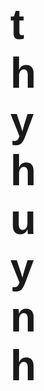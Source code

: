 # thyhuynh
<!DOCTYPE html>
<html>

<head>
    <title> Co_Caro </title>
    <script src="https://unpkg.com/react@18/umd/react.development.js" crossorigin></script>
    <script src="https://unpkg.com/react-dom@18/umd/react-dom.development.js" crossorigin>
    </script>
    <script src="https://unpkg.com/@babel/standalone/babel.min.js"></script>
</head>
<style>
    body {
        font: 34px "Century Gothic", Futura, sans-serif;
        margin: 520px;
        margin-top: 200px;
    }

    .square {
        background: #fff;
        border: 1.5px solid black;
        float: left;
        font-size: 54px;
        font-weight: bold;
        line-height: 64px;
        height: 64px;
        margin-right: -1px;
        margin-top: -1px;
        padding: 0;
        text-align: center;
        width: 64px;
    }

    .board-row::after {
        clear: both;
        content: "";
        display: table;
    }
    .status{
        font-size:25px;
        margin-left:10px;
        padding-bottom: 10px;
        font-weight: bold;
    }
</style>

<body>
    <div id="mydiv"></div>
    <script type="text/babel">
        function Square({ ox, onClick }) {
            return (
                <button className="square" onClick={onClick}>{ox}</button>
            )
        }
        function Board() {
            const [xIsNext, setXIsNext] = React.useState(true);
            const [squares, setSquares] = React.useState(Array(9).fill(null));
            function handleClick(i) {
                if (squares[i] || checkWinner(squares)) {
                    return;
                }
                const nextSquares = squares.slice();
                xIsNext % 2 === 0 ? nextSquares[i] = "O" : nextSquares[i] = "X";
                setSquares(nextSquares);
                setXIsNext(!xIsNext);
            }
            const winner = checkWinner(squares);
            let status;
            if (winner) {
                status = 'Winner: ' + winner;
            } else {
                status = 'Next player: ' + (xIsNext ? 'X' : 'O');
            }
            return (
                <>
                    <div className="status">{status}</div>
                    <div className="board-row">
                        <Square ox={squares[0]} onClick={() => handleClick(0)} />
                        <Square ox={squares[1]} onClick={() => handleClick(1)} />
                        <Square ox={squares[2]} onClick={() => handleClick(2)} />
                    </div>
                    <div className="board-row">
                        <Square ox={squares[3]} onClick={() => handleClick(3)} />
                        <Square ox={squares[4]} onClick={() => handleClick(4)} />
                        <Square ox={squares[5]} onClick={() => handleClick(5)} />
                    </div>
                    <div className="board-row">
                        <Square ox={squares[6]} onClick={() => handleClick(6)} />
                        <Square ox={squares[7]} onClick={() => handleClick(7)} />
                        <Square ox={squares[8]} onClick={() => handleClick(8)} />

                    </div>
                </>
            );
        }

        function checkWinner(squares) {
            const lines = [
                [0, 1, 2],
                [3, 4, 5],
                [6, 7, 8],
                [0, 3, 6],
                [1, 4, 7],
                [2, 5, 8],
                [0, 4, 8],
                [2, 4, 6],
            ];
            for (let i = 0; i < lines.length; i++) {
                const [a, b, c] = lines[i];
                if (squares[a] && squares[a] === squares[b] && squares[a] === squares[c]) {
                    return squares[a];
                }
            }
            return null;
        }
        ReactDOM.render(<Board />, document.getElementById('mydiv'))
    </script>
</body>

</html>
